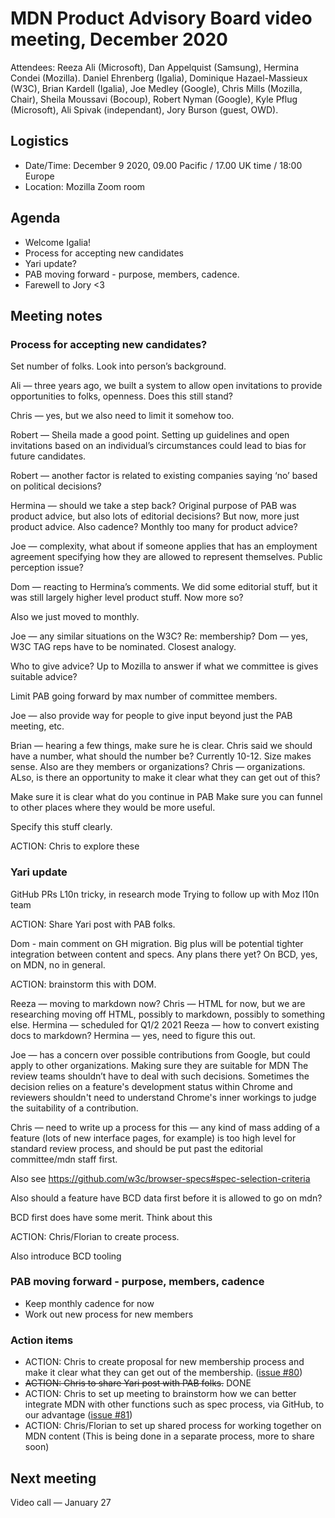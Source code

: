 # MDN Product Advisory Board video meeting, December 2020

Attendees: Reeza Ali (Microsoft), Dan Appelquist (Samsung), Hermina Condei (Mozilla). Daniel Ehrenberg (Igalia), Dominique Hazael-Massieux (W3C), Brian Kardell (Igalia), Joe Medley (Google), Chris Mills (Mozilla, Chair), Sheila Moussavi (Bocoup), Robert Nyman (Google), Kyle Pflug (Microsoft), Ali Spivak (independant), Jory Burson (guest, OWD).

## Logistics
* Date/Time: December 9 2020, 09.00 Pacific / 17.00 UK time / 18:00 Europe
* Location: Mozilla Zoom room 

## Agenda

* Welcome Igalia!
* Process for accepting new candidates
* Yari update?
* PAB moving forward - purpose, members, cadence.
* Farewell to Jory <3



## Meeting notes

### Process for accepting new candidates?

Set number of folks.
Look into person’s background.

Ali — three years ago, we built a system to allow open invitations to provide opportunities to folks, openness. Does this still stand?

Chris — yes, but we also need to limit it somehow too.

Robert — Sheila made a good point. Setting up guidelines and open invitations based on an individual’s circumstances could lead to bias for future candidates.

Robert — another factor is related to existing companies saying ‘no’ based on political decisions?

Hermina — should we take a step back? Original purpose of PAB was product advice, but also lots of editorial decisions? But now, more just product advice. Also cadence? Monthly too many for product advice?

Joe — complexity, what about if someone applies that has an employment agreement specifying how they are allowed to represent themselves. Public perception issue?

Dom — reacting to Hermina’s comments. We did some editorial stuff, but it was still largely higher level product stuff. Now more so? 

Also we just moved to monthly.

Joe — any similar situations on the W3C? Re: membership?
Dom — yes, W3C TAG reps have to be nominated. Closest analogy.

Who to give advice? Up to Mozilla to answer if what we committee is gives suitable advice?

Limit PAB going forward by max number of committee members.

Joe — also provide way for people to give input beyond just the PAB meeting, etc.

Brian — hearing a few things, make sure he is clear.
Chris said we should have a number, what should the number be? Currently 10-12. Size makes sense.
Also are they members or organizations? Chris — organizations.
ALso, is there an opportunity to make it clear what they can get out of this?

Make sure it is clear what do you continue in PAB
Make sure you can funnel to other places where they would be more useful.

Specify this stuff clearly.

ACTION: Chris to explore these


### Yari update

GitHub PRs
L10n tricky, in research mode
Trying to follow up with Moz l10n team

ACTION: Share Yari post with PAB folks.

Dom - main comment on GH migration. Big plus will be potential tighter integration between content and specs. Any plans there yet?
On BCD, yes, on MDN, no in general.

ACTION: brainstorm this with DOM.

Reeza — moving to markdown now? 
Chris — HTML for now, but we are researching moving off HTML, possibly to markdown, possibly to something else.
Hermina — scheduled for Q1/2 2021
Reeza — how to convert existing docs to markdown?
Hermina — yes, need to figure this out.

Joe — has a concern over possible contributions from Google, but could apply to other organizations.
Making sure they are suitable for MDN 
The review teams shouldn’t have to deal with such decisions. Sometimes the decision relies on a feature's development status within Chrome and reviewers shouldn't need to understand Chrome's inner workings to judge the suitability of a contribution. 

Chris — need to write up a process for this — any kind of mass adding of a feature (lots of new interface pages, for example) is too high level for standard review process, and should be put past the editorial committee/mdn staff first.

Also see https://github.com/w3c/browser-specs#spec-selection-criteria

Also should a feature have BCD data first before it is allowed to go on mdn?

BCD first does have some merit. Think about this

ACTION: Chris/Florian to create process.

Also introduce BCD tooling


### PAB moving forward - purpose, members, cadence

* Keep monthly cadence for now
* Work out new process for new members


### Action items

* ACTION: Chris to create proposal for new membership process and make it clear what they can get out of the membership. ([issue #80](https://github.com/mdn/pab/issues/80))
* <s>ACTION: Chris to share Yari post with PAB folks.</s> DONE
* ACTION: Chris to set up meeting to brainstorm how we can better integrate MDN with other functions such as spec process, via GitHub, to our advantage ([issue #81](https://github.com/mdn/pab/issues/81))
* ACTION: Chris/Florian to set up shared process for working together on MDN content (This is being done in a separate process, more to share soon)



## Next meeting

Video call — January 27
